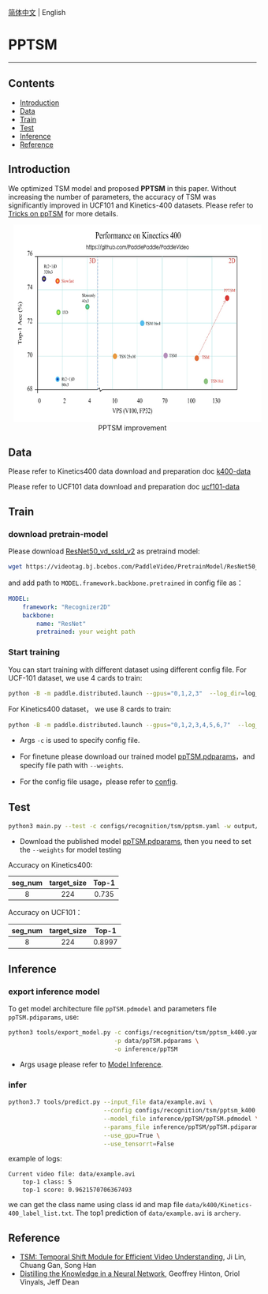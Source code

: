[简体中文](../../../zh-CN/model_zoo/recognition/pp-tsm.md) | English

# PPTSM

---
## Contents

- [Introduction](#Introduction)
- [Data](#Data)
- [Train](#Train)
- [Test](#Test)
- [Inference](#Inference)
- [Reference](#Reference)

## Introduction

We optimized TSM model and proposed **PPTSM** in this paper. Without increasing the number of parameters, the accuracy of TSM was significantly improved in UCF101 and Kinetics-400 datasets. Please refer to [Tricks on ppTSM](../../tutorials/pp-tsm.md) for more details.

<p align="center">
<img src="../../../images/acc_vps.jpeg" height=400 width=650 hspace='10'/> <br />
PPTSM improvement
</p>

## Data

Please refer to Kinetics400 data download and preparation doc [k400-data](../../dataset/K400.md)

Please refer to UCF101 data download and preparation doc [ucf101-data](../../dataset/ucf101.md)


## Train

### download pretrain-model 

Please download [ResNet50_vd_ssld_v2](https://videotag.bj.bcebos.com/PaddleVideo/PretrainModel/ResNet50_vd_ssld_v2_pretrained.pdparams) as pretraind model: 

```bash
wget https://videotag.bj.bcebos.com/PaddleVideo/PretrainModel/ResNet50_vd_ssld_v2_pretrained.pdparams
```

and add path to `MODEL.framework.backbone.pretrained` in config file as：

```yaml
MODEL:
    framework: "Recognizer2D"
    backbone:
        name: "ResNet"
        pretrained: your weight path
```

### Start training

You can start training with different dataset using different config file. For UCF-101 dataset, we use 4 cards to train:

```bash
python -B -m paddle.distributed.launch --gpus="0,1,2,3"  --log_dir=log_pptsm  main.py  --validate -c configs/recognition/tsm/pptsm.yaml
```

For Kinetics400 dataset， we use 8 cards to train:

```bash
python -B -m paddle.distributed.launch --gpus="0,1,2,3,4,5,6,7"  --log_dir=log_pptsm  main.py  --validate -c configs/recognition/tsm/pptsm_k400.yaml
```

- Args `-c` is used to specify config file.

- For finetune please download our trained model [ppTSM.pdparams](https://videotag.bj.bcebos.com/PaddleVideo/ppTSM/ppTSM.pdparams)，and specify file path with `--weights`.

- For the config file usage，please refer to [config](../../tutorials/config.md).

## Test

```bash
python3 main.py --test -c configs/recognition/tsm/pptsm.yaml -w output/ppTSM/ppTSM_best.pdparams
```

- Download the published model [ppTSM.pdparams](https://videotag.bj.bcebos.com/PaddleVideo/ppTSM/ppTSM.pdparams), then you need to set the `--weights` for model testing


Accuracy on Kinetics400:

| seg\_num | target\_size | Top-1 |
| :------: | :----------: | :----: |
| 8 | 224 | 0.735 |

Accuracy on UCF101：

| seg\_num | target\_size | Top-1 |
| :------: | :----------: | :----: |
| 8 | 224 | 0.8997 |

## Inference

### export inference model

 To get model architecture file `ppTSM.pdmodel` and parameters file `ppTSM.pdiparams`, use: 

```bash
python3 tools/export_model.py -c configs/recognition/tsm/pptsm_k400.yaml \
                              -p data/ppTSM.pdparams \
                              -o inference/ppTSM
```

- Args usage please refer to [Model Inference](https://github.com/PaddlePaddle/PaddleVideo/blob/release/2.0/docs/zh-CN/start.md#2-%E6%A8%A1%E5%9E%8B%E6%8E%A8%E7%90%86).

### infer

```bash
python3.7 tools/predict.py --input_file data/example.avi \
                           --config configs/recognition/tsm/pptsm_k400.yaml \
                           --model_file inference/ppTSM/ppTSM.pdmodel \
                           --params_file inference/ppTSM/ppTSM.pdiparams \
                           --use_gpu=True \
                           --use_tensorrt=False
```

example of logs:

```
Current video file: data/example.avi
	top-1 class: 5
	top-1 score: 0.9621570706367493
```

we can get the class name using class id and map file `data/k400/Kinetics-400_label_list.txt`. The top1 prediction of `data/example.avi` is `archery`. 

## Reference

- [TSM: Temporal Shift Module for Efficient Video Understanding](https://arxiv.org/pdf/1811.08383.pdf), Ji Lin, Chuang Gan, Song Han
- [Distilling the Knowledge in a Neural Network](https://arxiv.org/abs/1503.02531), Geoffrey Hinton, Oriol Vinyals, Jeff Dean
